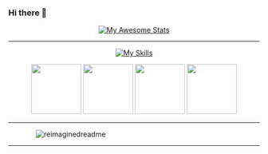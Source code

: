 ### Hi there 👋

<div display='flex' align='center'>
    
[![My Awesome Stats](https://awesome-github-stats.azurewebsites.net/user-stats/jvds-dev?cardType=github&theme=ocean-dark&preferLogin=false&Background=00000000&Text=006DFF&Border=006DFF&Ring=006DFF&Title=006DFF)](https://git.io/awesome-stats-card)

</div>

___

<div display='flex' align='center'>

[![My Skills](https://skillicons.dev/icons?i=js,html,css,wasm)](https://skillicons.dev)

<img src="https://i.imgur.com/gEjKoZ4.png" width='100'>
<img src="https://i.imgur.com/SAF4Yhu.png" width='100'>
<img src="https://i.imgur.com/c78qMQP.png" width='100'>
<img src="https://i.imgur.com/GISRRRb.png" width='100'>

</div>

---
⠀⠀⠀⠀⠀
<img src="https://myreadme.vercel.app/api/embed/jvds-dev?panels=userstatistics,toprepositories,toplanguages,commitgraph" alt="reimaginedreadme" />

___
